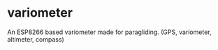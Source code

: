 # variometer
An ESP8266 based variometer made for paragliding. (GPS, variometer, altimeter, compass)
